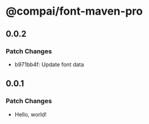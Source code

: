 # @compai/font-maven-pro

## 0.0.2

### Patch Changes

- b971bb4f: Update font data

## 0.0.1

### Patch Changes

- Hello, world!
